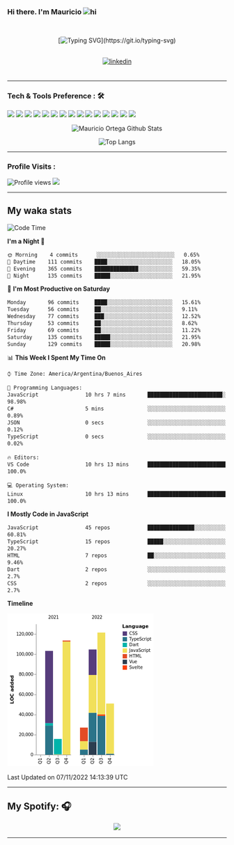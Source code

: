 ### Hi there. I'm Mauricio <img src="https://user-images.githubusercontent.com/1303154/88677602-1635ba80-d120-11ea-84d8-d263ba5fc3c0.gif" width="28px" alt="hi">
<br /> 

<div align="center">
  
[![Typing SVG](https://readme-typing-svg.herokuapp.com?size=25&duration=7000&center=true&vCenter=true&width=650&height=40&lines=WELCOME!;My+name+is+Mauricio+Ortega...;I+am+a+Front-End+Developer...;I+hope+you+find+what+you+are+looking+for...;You+have+my+contact+information...;MAY+THE+FORCE+BE+WITH+YOU...)](https://git.io/typing-svg)

</div>
  
<br />

<div align="center">
  
<a href="https://www.linkedin.com/in/mauriciortega/" target="_blank">
<img src=https://img.shields.io/badge/linkedin-%231E77B5.svg?&style=for-the-badge&logo=linkedin&logoColor=white alt=linkedin style="margin-bottom: 5px;" />
</a>
  
</div>

<br />



<!--
**Nekzus/Nekzus** is a ✨ _special_ ✨ repository because its `README.md` (this file) appears on your GitHub profile.

Here are some ideas to get you started:

- 🔭 I’m currently working on ...
- 🌱 I’m currently learning ...
- 👯 I’m looking to collaborate on ...
- 🤔 I’m looking for help with ...
- 💬 Ask me about ...
- 📫 How to reach me: ...
- 😄 Pronouns: ...
- ⚡ Fun fact: ...
-->

---

### Tech & Tools Preference : 🛠

<img src = "https://img.shields.io/badge/-HTML5-E34F26?style=flat&logo=html5&logoColor=white"> <img src = "https://img.shields.io/badge/-CSS3-1572B6?style=flat&logo=css3&logoColor=white">
<img src="https://img.shields.io/badge/-Sass-cc6699?style=flat&logo=sass&logoColor=ffffff">
<img src="https://img.shields.io/badge/-Bootstrap-563D7C?style=flat&logo=bootstrap&logoColor=white">
<img src="https://img.shields.io/badge/-JavaScript-eed718?style=flat&logo=javascript&logoColor=ffffff">
<img src="https://img.shields.io/badge/-React-000000?style=flat&logo=react&logoColor=00c8ff">
<img src="https://img.shields.io/badge/-Next-000000?style=flat&logo=nextdotjs&logoColor=white">
<img src="http://img.shields.io/badge/-Vue-black?style=flat&logo=vuedotjs&logoColor=4FC08D">
<img src="http://img.shields.io/badge/-Flutter-black?style=flat&logo=flutter&logoColor=02569B">
<img src="https://img.shields.io/badge/-Node.js-3C873A?style=flat&logo=Node.js&logoColor=white">
<img src="http://img.shields.io/badge/-Git-F1502F?style=flat&logo=git&logoColor=FFFFFF">
<img src="http://img.shields.io/badge/-Github-000000?style=flat&logo=github&logoColor=FFFFFF">
<img src="https://img.shields.io/badge/-Firebase-FFA611?style=flat&logo=firebase&logoColor=FFFFFF">
<img src="http://img.shields.io/badge/-Vercel-black?style=flat&logo=vercel&logoColor=white">
<img src="http://img.shields.io/badge/-VS%20Code-007ACC?style=flat&logo=visual%20studio%20code&logoColor=white">


<div align="center">
  
![Mauricio Ortega Github Stats](https://github-readme-stats.vercel.app/api?username=Nekzus&show_icons=true&title_color=fff&icon_color=79ff97&text_color=9f9f9f&bg_color=151515)

![Top Langs](https://github-readme-stats.vercel.app/api/top-langs/?username=Nekzus&hide=css,html,less&layout=compact&title_color=fff&icon_color=79ff97&text_color=9f9f9f&bg_color=151515)

</div>
  
---

### Profile Visits :
  
![Profile views](https://gpvc.arturio.dev/Nekzus)  <img src="https://img.shields.io/github/followers/Nekzus?label=Follow" style=" float:left, margin-right:10px" />

---


## My waka stats
<!--START_SECTION:waka-->
![Code Time](http://img.shields.io/badge/Code%20Time-1%2C413%20hrs%2045%20mins-blue)

**I'm a Night 🦉** 

```text
🌞 Morning    4 commits      ░░░░░░░░░░░░░░░░░░░░░░░░░   0.65% 
🌆 Daytime    111 commits    ████░░░░░░░░░░░░░░░░░░░░░   18.05% 
🌃 Evening    365 commits    ██████████████░░░░░░░░░░░   59.35% 
🌙 Night      135 commits    █████░░░░░░░░░░░░░░░░░░░░   21.95%

```
📅 **I'm Most Productive on Saturday** 

```text
Monday       96 commits     ████░░░░░░░░░░░░░░░░░░░░░   15.61% 
Tuesday      56 commits     ██░░░░░░░░░░░░░░░░░░░░░░░   9.11% 
Wednesday    77 commits     ███░░░░░░░░░░░░░░░░░░░░░░   12.52% 
Thursday     53 commits     ██░░░░░░░░░░░░░░░░░░░░░░░   8.62% 
Friday       69 commits     ██░░░░░░░░░░░░░░░░░░░░░░░   11.22% 
Saturday     135 commits    █████░░░░░░░░░░░░░░░░░░░░   21.95% 
Sunday       129 commits    █████░░░░░░░░░░░░░░░░░░░░   20.98%

```


📊 **This Week I Spent My Time On** 

```text
⌚︎ Time Zone: America/Argentina/Buenos_Aires

💬 Programming Languages: 
JavaScript               10 hrs 7 mins       ████████████████████████░   98.98% 
C#                       5 mins              ░░░░░░░░░░░░░░░░░░░░░░░░░   0.89% 
JSON                     0 secs              ░░░░░░░░░░░░░░░░░░░░░░░░░   0.12% 
TypeScript               0 secs              ░░░░░░░░░░░░░░░░░░░░░░░░░   0.02%

🔥 Editors: 
VS Code                  10 hrs 13 mins      █████████████████████████   100.0%

💻 Operating System: 
Linux                    10 hrs 13 mins      █████████████████████████   100.0%

```

**I Mostly Code in JavaScript** 

```text
JavaScript               45 repos            ███████████████░░░░░░░░░░   60.81% 
TypeScript               15 repos            █████░░░░░░░░░░░░░░░░░░░░   20.27% 
HTML                     7 repos             ██░░░░░░░░░░░░░░░░░░░░░░░   9.46% 
Dart                     2 repos             ░░░░░░░░░░░░░░░░░░░░░░░░░   2.7% 
CSS                      2 repos             ░░░░░░░░░░░░░░░░░░░░░░░░░   2.7%

```


**Timeline**

![Chart not found](https://raw.githubusercontent.com/Nekzus/Nekzus/main/charts/bar_graph.png) 


 Last Updated on 07/11/2022 14:13:39 UTC
<!--END_SECTION:waka-->

---
## My Spotify: 🎧

<div align="center"><img src="https://spotify-github-profile.vercel.app/api/view?uid=11169970531&cover_image=true&theme=default" /></div>

---
